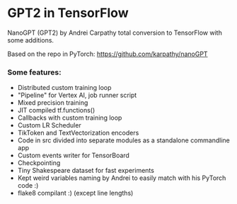 # GPT2 in TensorFlow

NanoGPT (GPT2) by Andrei Carpathy total conversion to TensorFlow with some additions.

Based on the repo in PyTorch:
https://github.com/karpathy/nanoGPT

### Some features:
*  Distributed custom training loop
*  "Pipeline" for Vertex AI, job runner script
*  Mixed precision training
*  JIT compiled tf.functions()
*  Callbacks with custom training loop
*  Custom LR Scheduler
*  TikToken and TextVectorization encoders
*  Code in src divided into separate modules as a standalone commandline app
*  Custom events writer for TensorBoard
*  Checkpointing
*  Tiny Shakespeare dataset for fast experiments
*  Kept weird variables naming by Andrei to easily match with his PyTorch code :)
*  flake8 compilant :) (except line lengths)
